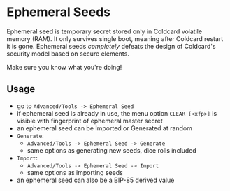 # Ephemeral Seeds

Ephemeral seed is temporary secret stored only in Coldcard volatile
memory (RAM). It only survives single boot, meaning after Coldcard
restart it is gone.  Ephemeral seeds *completely* defeats the design
of Coldcard's security model based on secure elements.

Make sure you know what you're doing!


## Usage

- go to `Advanced/Tools -> Ephemeral Seed`
- if ephemeral seed is already in use, the menu option `CLEAR [<xfp>]` is visible
  with fingerprint of ephemeral master secret
- an ephemeral seed can be Imported or Generated at random 
- `Generate`:
  - `Advanced/Tools -> Ephemeral Seed -> Generate`
  - same options as generating new seeds, dice rolls included
- `Import`:
  - `Advanced/Tools -> Ephemeral Seed -> Import`
  - same options as importing seeds
- an ephemeral seed can also be a BIP-85 derived value

